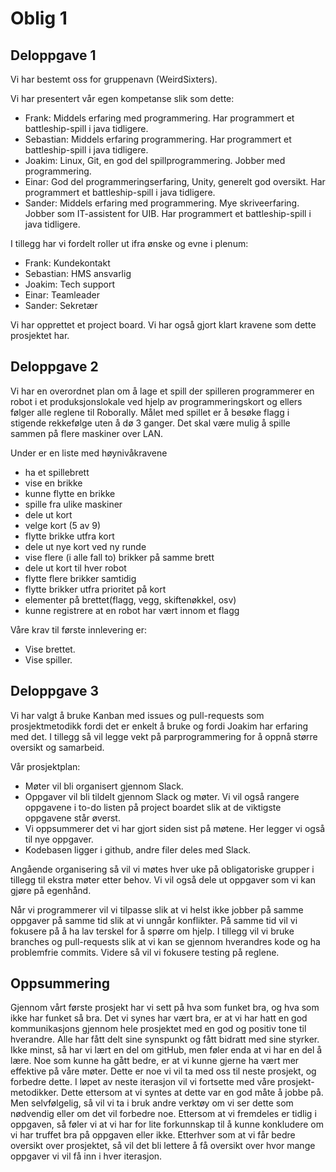 # Oblig 1

## Deloppgave 1

Vi har bestemt oss for gruppenavn (WeirdSixters). 

Vi har presentert vår egen kompetanse slik som dette:
- Frank: Middels erfaring med programmering. Har programmert et battleship-spill i java tidligere.
- Sebastian: Middels erfaring programmering. Har programmert et battleship-spill i java tidligere.
- Joakim: Linux, Git, en god del spillprogrammering. Jobber med programmering. 
- Einar: God del programmeringserfaring, Unity, generelt god oversikt. Har programmert et battleship-spill i java tidligere.
- Sander: Middels erfaring med programmering. Mye skriveerfaring. Jobber som IT-assistent for UIB. Har programmert et battleship-spill i java tidligere.
 
I tillegg har vi fordelt roller ut ifra ønske og evne i plenum:
- Frank: Kundekontakt
- Sebastian: HMS ansvarlig
- Joakim: Tech support
- Einar: Teamleader
- Sander: Sekretær


Vi har opprettet et project board. Vi har også gjort klart kravene som dette prosjektet har.

## Deloppgave 2

Vi har en overordnet plan om å lage et spill der spilleren programmerer en robot i et produksjonslokale ved hjelp av programmeringskort 
og ellers følger alle reglene til Roborally.
Målet med spillet er å besøke flagg i stigende rekkefølge uten å dø 3 ganger. 
Det skal være mulig å spille sammen på flere maskiner over LAN.

Under er en liste med høynivåkravene
- ha et spillebrett
- vise en brikke
- kunne flytte en brikke
- spille fra ulike maskiner
- dele ut kort
- velge kort (5 av 9)
- flytte brikke utfra kort
- dele ut nye kort ved ny runde
- vise flere (i alle fall to) brikker på samme brett
- dele ut kort til hver robot
- flytte flere brikker samtidig
- flytte brikker utfra prioritet på kort
- elementer på brettet(flagg, vegg, skiftenøkkel, osv)
- kunne registrere at en robot har vært innom et flagg

Våre krav til første innlevering er:
- Vise brettet.
- Vise spiller.

## Deloppgave 3

Vi har valgt å bruke Kanban med issues og pull-requests som prosjektmetodikk fordi  det er enkelt å bruke og fordi Joakim har erfaring med det. 
I tillegg så vil legge vekt på parprogrammering for å oppnå større oversikt og samarbeid. 

Vår prosjektplan: 
- Møter vil bli organisert gjennom Slack.
- Oppgaver vil bli tildelt gjennom Slack og møter. Vi vil også rangere oppgavene i to-do listen på project boardet slik at de viktigste oppgavene står øverst.
- Vi oppsummerer det vi har gjort siden sist på møtene. Her legger vi også til nye oppgaver.
- Kodebasen ligger i github, andre filer deles med Slack.

Angående organisering så vil vi møtes hver uke på obligatoriske grupper i tillegg til ekstra møter etter behov. Vi vil også dele ut oppgaver som vi kan gjøre på egenhånd.

Når vi programmerer vil vi tilpasse slik at vi helst ikke jobber på samme oppgaver på samme tid slik at vi unngår konflikter. 
På samme tid vil vi fokusere på å ha lav terskel for å spørre om hjelp. 
I tillegg vil vi bruke branches og pull-requests slik at vi kan se gjennom hverandres kode og ha problemfrie commits.
Videre så vil vi fokusere testing på reglene.

## Oppsummering
Gjennom vårt første prosjekt har vi sett på hva som funket bra, og hva som ikke har funket så bra. Det vi synes har vært bra, er at vi har hatt en god kommunikasjons gjennom hele prosjektet med en god og positiv tone til hverandre. Alle har fått delt sine synspunkt og fått bidratt med sine styrker. Ikke minst, så har vi lært en del om gitHub, men føler enda at vi har en del å lære. Noe som kunne ha gått bedre, er at vi kunne gjerne ha vært mer effektive på våre møter. Dette er noe vi vil ta med oss til neste prosjekt, og forbedre dette. I løpet av neste iterasjon vil vi fortsette med våre prosjekt-metodikker. Dette ettersom at vi syntes at dette var en god måte å jobbe på. Men selvfølgelig, så vil vi ta i bruk andre verktøy om vi ser dette som nødvendig eller om det vil forbedre noe. Ettersom at vi fremdeles er tidlig i oppgaven, så føler vi at vi har for lite forkunnskap til å kunne konkludere om vi har truffet bra på oppgaven eller ikke. Etterhver som at vi får bedre oversikt over prosjektet, så vil det bli lettere å få oversikt over hvor mange oppgaver vi vil få inn i hver iterasjon. 

